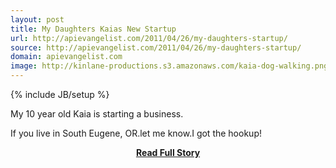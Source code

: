 ```yaml
---
layout: post
title: My Daughters Kaias New Startup
url: http://apievangelist.com/2011/04/26/my-daughters-startup/
source: http://apievangelist.com/2011/04/26/my-daughters-startup/
domain: apievangelist.com
image: http://kinlane-productions.s3.amazonaws.com/kaia-dog-walking.png
---
```

{% include JB/setup %}<p>My 10 year old Kaia is starting a business.&nbsp;

If you live in South Eugene, OR.let me know.I got the hookup!</p>
<center><p><a href="http://apievangelist.com/2011/04/26/my-daughters-startup/" style='padding:25px; font-sze:18px; font-weight: bold;'>Read Full Story</a></p></center>
